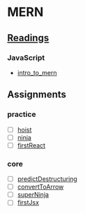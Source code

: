 # MERN

## [Readings](readings/README.md)

### JavaScript

- [intro_to_mern](./readings/intro_to_mern/README.md)

## Assignments

### practice

- [ ] [hoist](./assignments/practice/hoist/README.md)
- [ ] [ninja](./assignments/practice/ninja/README.md)
- [ ] [firstReact](./assignments/practice/firstReact/README.md)

### core

- [ ] [predictDestructuring](./assignments/core/predictDestructuring/README.md)
- [ ] [convertToArrow](./assignments/core/convertToArrow/README.md)
- [ ] [superNinja](./assignments/core/superNinja/README.md)
- [ ] [firstJsx](./assignments/core/firstJsx/README.md)